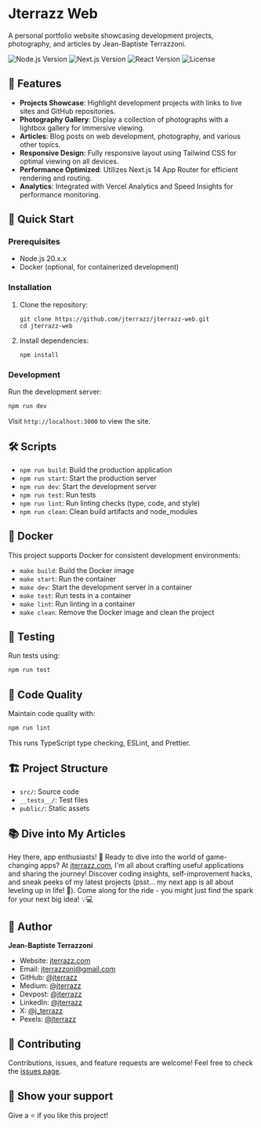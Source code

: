 # Jterrazz Web

A personal portfolio website showcasing development projects, photography, and articles by Jean-Baptiste Terrazzoni.

![Node.js Version](https://img.shields.io/badge/node-20.x.x-brightgreen)
![Next.js Version](https://img.shields.io/badge/next.js-14.2.3-blue)
![React Version](https://img.shields.io/badge/react-18-blue)
![License](https://img.shields.io/badge/license-MIT-green)

## 🌟 Features

- **Projects Showcase**: Highlight development projects with links to live sites and GitHub repositories.
- **Photography Gallery**: Display a collection of photographs with a lightbox gallery for immersive viewing.
- **Articles**: Blog posts on web development, photography, and various other topics.
- **Responsive Design**: Fully responsive layout using Tailwind CSS for optimal viewing on all devices.
- **Performance Optimized**: Utilizes Next.js 14 App Router for efficient rendering and routing.
- **Analytics**: Integrated with Vercel Analytics and Speed Insights for performance monitoring.

## 🚀 Quick Start

### Prerequisites

- Node.js 20.x.x
- Docker (optional, for containerized development)

### Installation

1. Clone the repository:
   ```
   git clone https://github.com/jterrazz/jterrazz-web.git
   cd jterrazz-web
   ```

2. Install dependencies:
   ```
   npm install
   ```

### Development

Run the development server:

```sh
npm run dev
```

Visit `http://localhost:3000` to view the site.

## 🛠 Scripts

- `npm run build`: Build the production application
- `npm run start`: Start the production server
- `npm run dev`: Start the development server
- `npm run test`: Run tests
- `npm run lint`: Run linting checks (type, code, and style)
- `npm run clean`: Clean build artifacts and node_modules

## 🐳 Docker

This project supports Docker for consistent development environments:

- `make build`: Build the Docker image
- `make start`: Run the container
- `make dev`: Start the development server in a container
- `make test`: Run tests in a container
- `make lint`: Run linting in a container
- `make clean`: Remove the Docker image and clean the project

## 🧪 Testing

Run tests using:

```sh
npm run test
```

## 📐 Code Quality

Maintain code quality with:

```sh
npm run lint
```


This runs TypeScript type checking, ESLint, and Prettier.

## 🏗 Project Structure

- `src/`: Source code
- `__tests__/`: Test files
- `public/`: Static assets

## 📚 Dive into My Articles

Hey there, app enthusiasts! 👋 Ready to dive into the world of game-changing apps? At [jterrazz.com](https://jterrazz.com), I'm all about crafting useful applications and sharing the journey! Discover coding insights, self-improvement hacks, and sneak peeks of my latest projects (psst... my next app is all about leveling up in life! 🚀). Come along for the ride - you might just find the spark for your next big idea! 💡💻

## 👤 Author

**Jean-Baptiste Terrazzoni**

- Website: [jterrazz.com](https://jterrazz.com)
- Email: jterrazzoni@gmail.com
- GitHub: [@jterrazz](https://github.com/jterrazz)
- Medium: [@jterrazz](https://medium.com/@jterrazz)
- Devpost: [@jterrazz](https://devpost.com/jterrazz)
- LinkedIn: [@jterrazz](https://www.linkedin.com/in/jterrazz/)
- X: [@j_terrazz](https://x.com/j_terrazz)
- Pexels: [@jterrazz](https://www.pexels.com/@jterrazz)

## 🤝 Contributing

Contributions, issues, and feature requests are welcome! Feel free to check the [issues page](https://github.com/jterrazz/jterrazz-web/issues).

## 🌟 Show your support

Give a ⭐️ if you like this project!